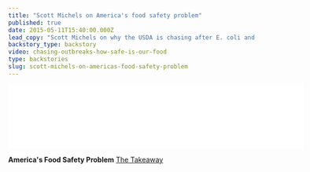```yaml
---
title: "Scott Michels on America's food safety problem"
published: true
date: 2015-05-11T15:40:00.000Z
lead_copy: "Scott Michels on why the USDA is chasing after E. coli and salmonella outbreaks, rather than leading the way on food safety. "
backstory_type: backstory
video: chasing-outbreaks-how-safe-is-our-food
type: backstories
slug: scott-michels-on-americas-food-safety-problem
---
```

<iframe width="600" height="130" frameborder="0" scrolling="no" src="//www.thetakeaway.org/widgets/ondemand_player/takeaway/#file=%2Faudio%2Fxspf%2F452502%2F"></iframe>

**America's Food Safety Problem**
[The Takeaway](http://www.thetakeaway.org/story/americas-food-safety-problem/)

